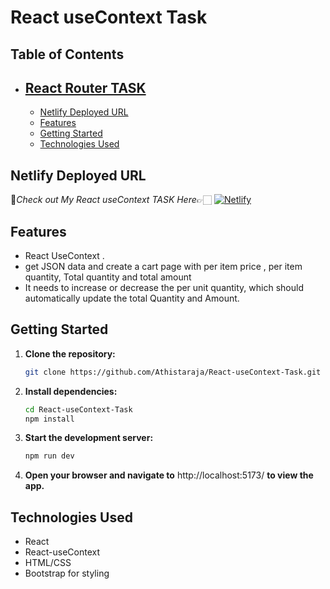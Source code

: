 # React useContext Task

## Table of Contents

- [React Router TASK](#React-useContext-task)
  - 
  - [Netlify Deployed URL](#netlify-deployed-url)
  - [Features](#features)
  - [Getting Started](#getting-started)
  - [Technologies Used](#technologies-used)
 
## Netlify Deployed URL

🔸*Check out My React useContext TASK Here*👉🏻 [![Netlify](https://img.shields.io/badge/netlify-%23000000.svg?style=for-the-badge&logo=netlify&logoColor=#00C7B7)](https://admirable-lamington-85df8b.netlify.app/)

## Features

- React UseContext   .
- get JSON data and create a cart page with per item price , per item quantity,
Total quantity and total amount
- It needs to increase or decrease the per unit quantity, which should automatically update the total Quantity and Amount.


## Getting Started

1. **Clone the repository:**

   ```bash
   git clone https://github.com/Athistaraja/React-useContext-Task.git

   ```

2. **Install dependencies:**

   ```bash
   cd React-useContext-Task
   npm install

   ```

3. **Start the development server:**

   ```bash
   npm run dev
   
   ```

4. **Open your browser and navigate to** http://localhost:5173/ **to view the app.**


## Technologies Used

- React
- React-useContext
- HTML/CSS
- Bootstrap for styling